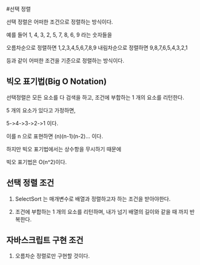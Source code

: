 #선택 정렬

선택 정렬은 어떠한 조건으로 정렬하는 방식이다.

예를 들어 1, 4, 3, 2, 5, 7, 8, 6, 9 라는 숫자들을

오름차순으로 정렬하면 1,2,3,4,5,6,7,8,9
내림차순으로 정렬하면 9,8,7,6,5,4,3,2,1

등과 같이 어떠한 조건을 기준으로 정렬하는 방식이다.

## 빅오 표기법(Big O Notation)

선택정렬은 모든 요소를 다 검색을 하고, 조건에 부합하는 1 개의 요소를 리턴한다.

5 개의 요소가 있다고 가정하면,

5->4->3->2->1 이다.

이를 n 으로 표현하면 (n)(n-1)(n-2)... 이다.

하지만 빅오 표기법에서는 상수항을 무시하기 때문에

빅오 표기법은 O(n^2)이다.

## 선택 정렬 조건

1. SelectSort 는 매개변수로 배열과 정렬하고자 하는 조건을 받아야한다.

2. 조건에 부합하는 1 개의 요소를 리턴하며, 내가 넘기 배열의 길이와 같을 때 까지 반복한다.

## 자바스크립트 구현 조건

1. 오름차순 정렬로만 구현할 것이다.
